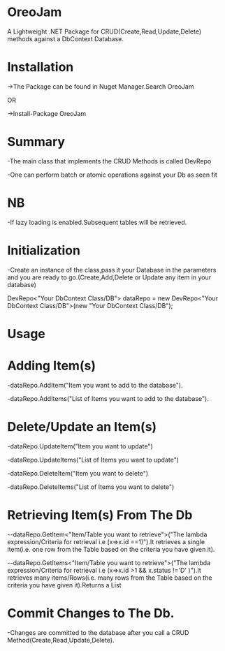 # OreoJam
A Lightweight .NET Package for CRUD(Create,Read,Update,Delete) methods against a DbContext Database.

# Installation
->The Package can be found in Nuget Manager.Search OreoJam

OR

->Install-Package OreoJam

# Summary
-The main class that implements the CRUD Methods is called DevRepo

-One can perform batch or atomic operations against your Db as seen fit


# NB
-If lazy loading is enabled.Subsequent tables will be retrieved.

# Initialization
-Create an instance of the class,pass it your Database in the parameters and you are ready to go.(Create,Add,Delete or Update any item in your database)

DevRepo<"Your DbContext Class/DB"> dataRepo = new DevRepo<"Your DbContext Class/DB">(new "Your DbContext Class/DB");

# Usage
# Adding Item(s)
-dataRepo.AddItem("Item you want to add to the database").

-dataRepo.AddItems("List of Items you want to add to the database").

# Delete/Update an Item(s)
-dataRepo.UpdateItem("Item you want to update")

-dataRepo.UpdateItems("List of Items you want to update")

-dataRepo.DeleteItem("Item you want to delete")

-dataRepo.DeleteItems("List of Items you want to delete")


# Retrieving Item(s) From The Db
--dataRepo.GetItem<"Item/Table you want to retrieve">("The lambda expression/Criteria for retrieval i.e (x=>x.id ==1)").It retrieves a single item(i.e. one row from the Table based on the criteria you have given it).

--dataRepo.GetItems<"Item/Table you want to retrieve">("The lambda expression/Criteria for retrieval i.e (x=>x.id >1 && x.status !='D' )").It retrieves many items/Rows(i.e. many rows from the Table based on the criteria you have given it).Returns a List


# Commit Changes to The Db.

-Changes are committed to the database after you call a CRUD Method(Create,Read,Update,Delete).



